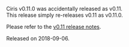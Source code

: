 Ciris v0.11.0 was accidentally released as v0.11.  
This release simply re-releases v0.11 as v0.11.0.

Please refer to the [v0.11 release notes](https://github.com/vlovgr/ciris/releases/tag/v0.11).

Released on 2018-09-06.
